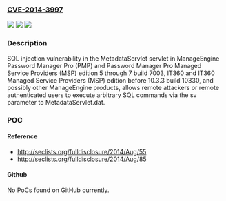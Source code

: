 ### [CVE-2014-3997](https://cve.mitre.org/cgi-bin/cvename.cgi?name=CVE-2014-3997)
![](https://img.shields.io/static/v1?label=Product&message=n%2Fa&color=blue)
![](https://img.shields.io/static/v1?label=Version&message=n%2Fa&color=blue)
![](https://img.shields.io/static/v1?label=Vulnerability&message=n%2Fa&color=brighgreen)

### Description

SQL injection vulnerability in the MetadataServlet servlet in ManageEngine Password Manager Pro (PMP) and Password Manager Pro Managed Service Providers (MSP) edition 5 through 7 build 7003, IT360 and IT360 Managed Service Providers (MSP) edition before 10.3.3 build 10330, and possibly other ManageEngine products, allows remote attackers or remote authenticated users to execute arbitrary SQL commands via the sv parameter to MetadataServlet.dat.

### POC

#### Reference
- http://seclists.org/fulldisclosure/2014/Aug/55
- http://seclists.org/fulldisclosure/2014/Aug/85

#### Github
No PoCs found on GitHub currently.

